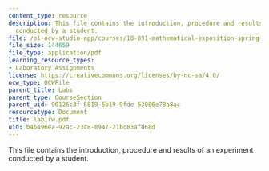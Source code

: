 ```yaml
---
content_type: resource
description: This file contains the introduction, procedure and results of an experiment
  conducted by a student.
file: /ol-ocw-studio-app/courses/18-091-mathematical-exposition-spring-2005/b46496ea92ac23c8894721bc83afd68d_lab1rw.pdf
file_size: 144659
file_type: application/pdf
learning_resource_types:
- Laboratory Assignments
license: https://creativecommons.org/licenses/by-nc-sa/4.0/
ocw_type: OCWFile
parent_title: Labs
parent_type: CourseSection
parent_uid: 90126c3f-6819-5b19-9fde-53006e78a8ac
resourcetype: Document
title: lab1rw.pdf
uid: b46496ea-92ac-23c8-8947-21bc83afd68d
---
```

This file contains the introduction, procedure and results of an experiment conducted by a student.